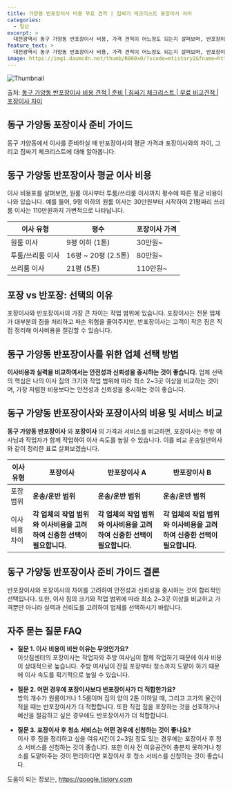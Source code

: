 ```yaml
---
title: 가양동 반포장이사 비용 무료 견적 | 짐싸기 체크리스트 포장이사 차이
categories:
  - 일상
excerpt: >
  대전광역시 동구 가양동 반포장이사 비용, 가격 견적이 어느정도 되는지 살펴보며, 반포장이사를 준비함에 있어 짐싸기 준비 체크리스트가 무엇인지 보겠습니다. 마지막으로 포장이사와 차이점을 통해 무료 비교견적으로 어떤 것이 더 합리적인 선택인지 공유 드립니다.동구 가양동 포장이사 견적 샘플 보기 👈 클릭동구 가양동 포장이사 가격 살펴보기 👈 클릭동구 가양동 반포장이사 평균 이사 비용평수동구 가양동 평균 이사 비용원룸 이사9평 이하 (1톤)30만원~투룸/쓰리룸 이사16평 ~ 20평 (2.5톤)80만원~쓰리룸 이사21평 (5톤) ~110만원~우리집 무료 이사견적 받기 👈 클릭포장 vs 반포장: 선택의 이유이사 비용과 이사 전반을 고려할 때, 포장과 반포장의 가장 큰 차이점은 작업 범위에 있습니다.포장이사의 ..
feature_text: >
  대전광역시 동구 가양동 반포장이사 비용, 가격 견적이 어느정도 되는지 살펴보며, 반포장이사를 준비함에 있어 짐싸기 준비 체크리스트가 무엇인지 보겠습니다. 마지막으로 포장이사와 차이점을 통해 무료 비교견적으로 어떤 것이 더 합리적인 선택인지 공유 드립니다.동구 가양동 포장이사 견적 샘플 보기 👈 클릭동구 가양동 포장이사 가격 살펴보기 👈 클릭동구 가양동 반포장이사 평균 이사 비용평수동구 가양동 평균 이사 비용원룸 이사9평 이하 (1톤)30만원~투룸/쓰리룸 이사16평 ~ 20평 (2.5톤)80만원~쓰리룸 이사21평 (5톤) ~110만원~우리집 무료 이사견적 받기 👈 클릭포장 vs 반포장: 선택의 이유이사 비용과 이사 전반을 고려할 때, 포장과 반포장의 가장 큰 차이점은 작업 범위에 있습니다.포장이사의 ..
image: https://img1.daumcdn.net/thumb/R800x0/?scode=mtistory2&fname=https%3A%2F%2Fblog.kakaocdn.net%2Fdn%2FerRBlY%2FbtsHbUkdUIW%2FHcQMVbWXlCkdQLNmk9k9T1%2Fimg.webp
---
```


![Thumbnail](https://img1.daumcdn.net/thumb/R800x0/?scode=mtistory2&fname=https%3A%2F%2Fblog.kakaocdn.net%2Fdn%2FerRBlY%2FbtsHbUkdUIW%2FHcQMVbWXlCkdQLNmk9k9T1%2Fimg.webp)

<p>출처: <a href="https://qoogle.tistory.com/9649" rel="dofollow">동구 가양동 반포장이사 비용 견적 | 준비 | 짐싸기 체크리스트 | 무료 비교견적 | 포장이사 차이</a> </p>

## 동구 가양동 포장이사 준비 가이드

동구 가양동에서 이사를 준비하실 때 반포장이사의 평균 가격과 포장이사와의 차이, 그리고 짐싸기 체크리스트에 대해 알아봅니다.

## 동구 가양동 반포장이사 평균 이사 비용

이사 비용표를 살펴보면, 원룸 이사부터 투룸/쓰리룸 이사까지 평수에 따른 평균 비용이 나와 있습니다. 예를 들어, 9평 이하의 원룸 이사는
30만원부터 시작하여 21평짜리 쓰리룸 이사는 110만원까지 가변적으로 나타납니다.



**이사 유형** | **평수** | **포장이사 가격**  
---|---|---  
원룸 이사 | 9평 이하 (1톤) | 30만원~  
투룸/쓰리룸 이사 | 16평 ~ 20평 (2.5톤) | 80만원~  
쓰리룸 이사 | 21평 (5톤) | 110만원~  
  


## 포장 vs 반포장: 선택의 이유

포장이사와 반포장이사의 가장 큰 차이는 작업 범위에 있습니다. 포장이사는 전문 업체가 대부분의 짐을 처리하고 파손 위험을 줄여주지만,
반포장이사는 고객이 작은 짐은 직접 정리해 이사비용을 절감할 수 있습니다.



## 동구 가양동 반포장이사를 위한 업체 선택 방법

**이사비용과 실력을 비교하여서는 안전성과 신뢰성을 중시하는 것이 좋습니다.** 업체 선택의 핵심은 나의 이사 짐의 크기와 작업 범위에 따라
최소 2~3곳 이상을 비교하는 것이며, 가장 저렴한 비용보다는 안전성과 신뢰성을 중시하는 것이 좋습니다.



## 동구 가양동 반포장이사와 포장이사의 비용 및 서비스 비교

**동구 가양동 반포장이사** 와 **포장이사** 의 가격과 서비스를 비교하면, 포장이사는 주방 여사님과 작업자가 함께 작업하여 이사 속도를
높일 수 있습니다. 이를 비교 운송일반이사와 같이 정리한 표로 살펴보겠습니다.



**이사 유형** | **포장이사** | **반포장이사 A** | **반포장이사 B**  
---|---|---|---  
포장 범위 | **운송/운반 범위** | **운송/운반 범위** | **운송/운반 범위**  
이사비용 차이 | **각 업체의 작업 범위와 이사비용을 고려하여 신중한 선택이 필요합니다.** | **각 업체의 작업 범위와 이사비용을 고려하여 신중한 선택이 필요합니다.** | **각 업체의 작업 범위와 이사비용을 고려하여 신중한 선택이 필요합니다.**  
  


## 동구 가양동 반포장이사 준비 가이드 결론

반포장이사와 포장이사의 차이를 고려하여 안전성과 신뢰성을 중시하는 것이 합리적인 선택입니다. 또한, 이사 짐의 크기와 작업 범위에 따라 최소
2~3곳 이상을 비교하고 가격뿐만 아니라 실력과 신뢰도를 고려하여 업체를 선택하시기 바랍니다.



## 자주 묻는 질문 FAQ

  * **질문 1. 이사 비용이 비싼 이유는 무엇인가요?**  
이삿짐센터의 포장이사는 작업자와 주방 여사님이 함께 작업하기 때문에 이사 비용이 상대적으로 높습니다. 주방 여사님이 잔짐 포장부터 청소까지
도맡아 하기 때문에 이사 속도를 획기적으로 높일 수 있습니다.

  * **질문 2. 어떤 경우에 포장이사보다 반포장이사가 더 적합한가요?**  
방의 개수가 원룸이거나 1.5룸이며 짐의 양이 2톤 이하일 때, 그리고 고가의 물건이 적을 때는 반포장이사가 더 적합합니다. 또한 직접 짐을
포장하는 것을 선호하거나 예산을 절감하고 싶은 경우에도 반포장이사가 더 적합합니다.

  * **질문 3. 포장이사 후 청소 서비스는 어떤 경우에 신청하는 것이 좋나요?**  
이사 후 짐을 정리하고 싶을 여유시간이 2~3일 정도 있는 경우에는 포장이사 후 청소 서비스를 신청하는 것이 좋습니다. 또한 이사 전
여유공간이 충분치 못하거나 청소를 도맡아주는 것이 편리하다면 포장이사 후 청소 서비스를 신청하는 것이 좋습니다.



 

도움이 되는 정보는, <a href="https://qoogle.tistory.com" rel="dofollow">https://qoogle.tistory.com</a>


